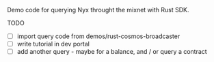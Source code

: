 Demo code for querying Nyx throught the mixnet with Rust SDK.

TODO
- [ ] import query code from demos/rust-cosmos-broadcaster
- [ ] write tutorial in dev portal
- [ ] add another query - maybe for a balance, and / or query a contract

